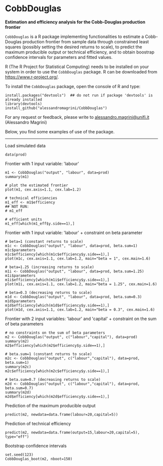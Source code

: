 # CobbDouglas
__Estimation and efficiency analysis for the Cobb-Douglas production frontier__

`CobbDouglas` is a R package implementing functionalities
to estimate a Cobb-Douglas production frontier from sample data through constrained least squares (possibly setting the desired returns to scale),
to predict the maximum producible output or technical efficiency,
and to obtain boostrap confidence intervals for parameters and fitted values.

R (The R Project for Statistical Computing) needs to be installed on your system in order
to use the `CobbDouglas` package. R can be downloaded from https://www.r-project.org/.

To install the `CobbDouglas` package, open the console of R and type:
```
install.packages("devtools")  ## do not run if package 'devtools' is already installed
library(devtools)
install_github("alessandromagrini/CobbDouglas")
```

For any request or feedback, please write to <alessandro.magrini@unifi.it> (Alessandro Magrini)

Below, you find some examples of use of the package.
_________________________________________________________________

Load simulated data
```
data(prod)
```
Frontier with 1 input variable: 'labour'
```
m1 <- CobbDouglas("output", "labour", data=prod)
summary(m1)

# plot the estimated frontier
plot(m1, cex.axis=1.1, cex.lab=1.2)

# technical efficiencies
m1_eff <- m1$efficiency
## NOT RUN:
# m1_eff

# efficient units
m1_eff[which(m1_eff$y.side==1),]
```
Frontier with 1 input variable: 'labour' + constraint on beta parameter
```
# beta=1 (constant returns to scale)
m1c <- CobbDouglas("output", "labour", data=prod, beta.sum=1)
m1c$parameters
m1c$efficiency[which(m1c$efficiency$y.side==1),]
plot(m1c, cex.axis=1.1, cex.lab=1.2, main="beta = 1", cex.main=1.6)

# beta=1.25 (increasing returns to scale)
m1i <- CobbDouglas("output", "labour", data=prod, beta.sum=1.25)
m1i$parameters
m1i$efficiency[which(m1i$efficiency$y.side==1),]
plot(m1i, cex.axis=1.1, cex.lab=1.2, main="beta = 1.25", cex.main=1.6)

# beta=0.3 (decreasing returns to scale)
m1d <- CobbDouglas("output", "labour", data=prod, beta.sum=0.3)
m1d$parameters
m1d$efficiency[which(m1d$efficiency$y.side==1),]
plot(m1d, cex.axis=1.1, cex.lab=1.2, main="beta = 0.3", cex.main=1.6)
```
Frontier with 2 input variables: 'labour' and 'capital' + constraint on the sum of beta parameters
```
# no constraints on the sum of beta parameters
m2 <- CobbDouglas("output", c("labour","capital"), data=prod)
summary(m2)
m2$efficiency[which(m2$efficiency$y.side==1),]

# beta.sum=1 (constant returns to scale)
m2c <- CobbDouglas("output", c("labour","capital"), data=prod, beta.sum=1)
summary(m2c)
m2c$efficiency[which(m2c$efficiency$y.side==1),]

# beta.sum=0.7 (decreasing returns to scale)
m2d <- CobbDouglas("output", c("labour","capital"), data=prod, beta.sum=0.7)
summary(m2d)
m2d$efficiency[which(m2d$efficiency$y.side==1),]
```
Prediction of the maximum producible output
```
predict(m2, newdata=data.frame(labour=20,capital=5))
```
Prediction of technical efficiency
```
predict(m2, newdata=data.frame(output=15,labour=20,capital=5), type="eff")
```
Bootstrap confidence intervals
```
set.seed(123)
CobbDouglas_boot(m2, nboot=150)
```
